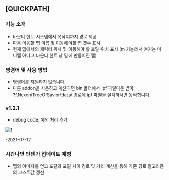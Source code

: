 ## [QUICKPATH]


### 기능 소개

- 바운티 헌트 시스템에서 목적지까지 경로 제공
- 다음 이동할 맵 이름 및 이동해야할 맵 갯수 표시
- 현재 맵에서의 캐릭터 위치 및 이동해야 할 포탈 위치 표시 
  (m 키눌러서 켜지는 미니맵 아니고 바운티 헌트 창 밑에 만들어진 맵)

### 명령어 및 사용 방법

- 명령어를 지원하지 않습니다.
- 다른 addon을 사용하고 계신다면 bin 폴더에서 ipf 파일다운 받아  ?:\Nexon\TreeOfSavior\data\ 경로에 ipf 파일을 설치하시면 동작합니다.


### v1.2.1

- debug code, 예외 처리 추가
 



 

![1](https://user-images.githubusercontent.com/77488646/125259519-59da0200-e33a-11eb-9204-489f85caced5.png)

-2021-07-12






### 시간나면 언젠가 업데이트 예정

- 맵의 이미지를 얻고 포탈과 포탈 사이 경로 및 거리 계산을 통해 기존 경로 알고리즘의 코스트값 갱신
 
